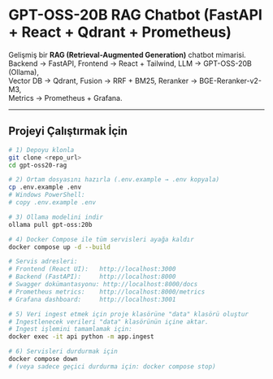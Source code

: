 # GPT-OSS-20B RAG Chatbot (FastAPI + React + Qdrant + Prometheus)

Gelişmiş bir **RAG (Retrieval-Augmented Generation)** chatbot mimarisi.  
Backend → FastAPI, Frontend → React + Tailwind, LLM → GPT-OSS-20B (Ollama),  
Vector DB → Qdrant, Fusion → RRF + BM25, Reranker → BGE-Reranker-v2-M3,  
Metrics → Prometheus + Grafana.

---

## Projeyi Çalıştırmak İçin

```bash
# 1) Depoyu klonla
git clone <repo_url>
cd gpt-oss20-rag

# 2) Ortam dosyasını hazırla (.env.example → .env kopyala)
cp .env.example .env
# Windows PowerShell:
# copy .env.example .env

# 3) Ollama modelini indir
ollama pull gpt-oss:20b

# 4) Docker Compose ile tüm servisleri ayağa kaldır
docker compose up -d --build

# Servis adresleri:
# Frontend (React UI):   http://localhost:3000
# Backend (FastAPI):     http://localhost:8000
# Swagger dokümantasyonu: http://localhost:8000/docs
# Prometheus metrics:    http://localhost:8000/metrics
# Grafana dashboard:     http://localhost:3001

# 5) Veri ingest etmek için proje klasörüne "data" klasörü oluştur
# Ingestlenecek verileri "data" klasörünün içine aktar.
# Ingest işlemini tamamlamak için:
docker exec -it api python -m app.ingest

# 6) Servisleri durdurmak için
docker compose down
# (veya sadece geçici durdurma için: docker compose stop)
